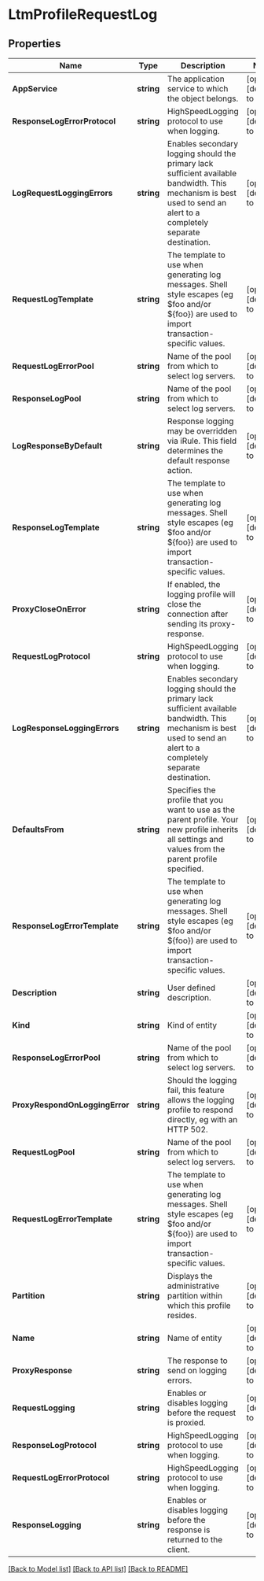# LtmProfileRequestLog

## Properties
Name | Type | Description | Notes
------------ | ------------- | ------------- | -------------
**AppService** | **string** | The application service to which the object belongs. | [optional] [default to null]
**ResponseLogErrorProtocol** | **string** | HighSpeedLogging protocol to use when logging. | [optional] [default to null]
**LogRequestLoggingErrors** | **string** | Enables secondary logging should the primary lack sufficient available bandwidth.  This mechanism is best used to send an alert to a completely separate destination. | [optional] [default to null]
**RequestLogTemplate** | **string** | The template to use when generating log messages. Shell style escapes (eg $foo and/or ${foo}) are used to import transaction-specific values. | [optional] [default to null]
**RequestLogErrorPool** | **string** | Name of the pool from which to select log servers. | [optional] [default to null]
**ResponseLogPool** | **string** | Name of the pool from which to select log servers. | [optional] [default to null]
**LogResponseByDefault** | **string** | Response logging may be overridden via iRule. This field determines the default response action. | [optional] [default to null]
**ResponseLogTemplate** | **string** | The template to use when generating log messages. Shell style escapes (eg $foo and/or ${foo}) are used to import transaction-specific values. | [optional] [default to null]
**ProxyCloseOnError** | **string** | If enabled, the logging profile will close the connection after sending its proxy-response. | [optional] [default to null]
**RequestLogProtocol** | **string** | HighSpeedLogging protocol to use when logging. | [optional] [default to null]
**LogResponseLoggingErrors** | **string** | Enables secondary logging should the primary lack sufficient available bandwidth.  This mechanism is best used to send an alert to a completely separate destination. | [optional] [default to null]
**DefaultsFrom** | **string** | Specifies the profile that you want to use as the parent profile. Your new profile inherits all settings and values from the parent profile specified. | [optional] [default to null]
**ResponseLogErrorTemplate** | **string** | The template to use when generating log messages. Shell style escapes (eg $foo and/or ${foo}) are used to import transaction-specific values. | [optional] [default to null]
**Description** | **string** | User defined description. | [optional] [default to null]
**Kind** | **string** | Kind of entity | [optional] [default to null]
**ResponseLogErrorPool** | **string** | Name of the pool from which to select log servers. | [optional] [default to null]
**ProxyRespondOnLoggingError** | **string** | Should the logging fail, this feature allows the logging profile to respond directly, eg with an HTTP 502. | [optional] [default to null]
**RequestLogPool** | **string** | Name of the pool from which to select log servers. | [optional] [default to null]
**RequestLogErrorTemplate** | **string** | The template to use when generating log messages. Shell style escapes (eg $foo and/or ${foo}) are used to import transaction-specific values. | [optional] [default to null]
**Partition** | **string** | Displays the administrative partition within which this profile resides. | [optional] [default to null]
**Name** | **string** | Name of entity | [optional] [default to null]
**ProxyResponse** | **string** | The response to send on logging errors. | [optional] [default to null]
**RequestLogging** | **string** | Enables or disables logging before the request is proxied. | [optional] [default to null]
**ResponseLogProtocol** | **string** | HighSpeedLogging protocol to use when logging. | [optional] [default to null]
**RequestLogErrorProtocol** | **string** | HighSpeedLogging protocol to use when logging. | [optional] [default to null]
**ResponseLogging** | **string** | Enables or disables logging before the response is returned to the client. | [optional] [default to null]

[[Back to Model list]](../README.md#documentation-for-models) [[Back to API list]](../README.md#documentation-for-api-endpoints) [[Back to README]](../README.md)


